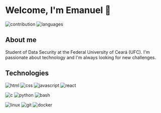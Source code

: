 # Welcome, I'm Emanuel 👋

![contribution](https://github-readme-stats.vercel.app/api?username=meiazero&show_icons=true&theme=dark&include_all_commits=true&count_private=true&hide=stars,issues)
![languages](https://github-readme-stats.vercel.app/api/top-langs/?username=meiazero&layout=compact&langs_count=6&theme=dark)
<!-- ![trophy](https://github-profile-trophy.vercel.app/?username=meiazero&theme=darkhub&margin-w=15&margin-h=15&column=7) -->
<!-- ![wakatime](https://github-readme-stats.vercel.app/api/wakatime?username=meiazero&theme=dark&layout=compact) -->
<!-- ![visitors](https://visitor-badge.glitch.me/) -->

## About me
Student of Data Security at the Federal University of Ceará (UFC). I'm passionate about technology and I'm always looking for new challenges.
## Technologies

![html](https://img.shields.io/badge/-HTML-ff5722?logo=html5&logoColor=fff&style=for-the-badge)
![css](https://img.shields.io/badge/-CSS-2196f3?logo=css3&logoColor=fff&style=for-the-badge)
![javascript](https://img.shields.io/badge/-javaScript-ffeb3b?logo=javascript&logoColor=212529&style=for-the-badge)
![react](https://img.shields.io/badge/-React-212529?logo=react&logoColor=61dafb&style=for-the-badge)

![c](https://img.shields.io/badge/-212529?logo=c&logoColor=fff&style=for-the-badge)
![python](https://img.shields.io/badge/-Python-212529?logo=python&logoColor=336d9d&style=for-the-badge)
![bash](https://img.shields.io/badge/-Bash-212529?logo=gnu-bash&logoColor=fff&style=for-the-badge)


![linux](https://img.shields.io/badge/-Linux-212529?logo=linux&logoColor=fff&style=for-the-badge)
![git](https://img.shields.io/badge/-Git-212529?logo=git&logoColor=f05032&style=for-the-badge)
![docker](https://img.shields.io/badge/-Docker-212529?logo=docker&logoColor=2496ed&style=for-the-badge)

